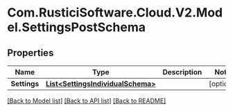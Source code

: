 # Com.RusticiSoftware.Cloud.V2.Model.SettingsPostSchema
## Properties

Name | Type | Description | Notes
------------ | ------------- | ------------- | -------------
**Settings** | [**List&lt;SettingsIndividualSchema&gt;**](SettingsIndividualSchema.md) |  | [optional] 

[[Back to Model list]](../README.md#documentation-for-models) [[Back to API list]](../README.md#documentation-for-api-endpoints) [[Back to README]](../README.md)

